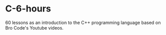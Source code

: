 # C-6-hours
60 lessons as an introduction to the C++ programming language based on Bro Code's Youtube videos. 
